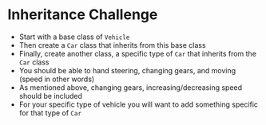 # Inheritance Challenge
* Start with a base class of `Vehicle`
* Then create a `Car` class that inherits from this base class
* Finally, create another class, a specific type of `Car` that inherits from the `Car` class
* You should be able to hand steering, changing gears, and moving (speed in other words)
* As mentioned above, changing gears, increasing/decreasing speed should be included
* For your specific type of vehicle you will want to add something specific for that type of `Car`